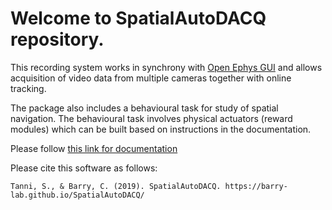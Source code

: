 # Welcome to SpatialAutoDACQ repository.

This recording system works in synchrony with [Open Ephys GUI](https://github.com/open-ephys/plugin-GUI) and allows acquisition of video data from multiple cameras together with online tracking.

The package also includes a behavioural task for study of spatial navigation. The behavioural task involves physical actuators (reward modules) which can be built based on instructions in the documentation.

Please follow [this link for documentation](https://barry-lab.github.io/SpatialAutoDACQ/index.html)

Please cite this software as follows:

    Tanni, S., & Barry, C. (2019). SpatialAutoDACQ. https://barry-lab.github.io/SpatialAutoDACQ/
